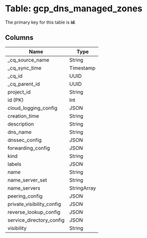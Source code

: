 # Table: gcp_dns_managed_zones



The primary key for this table is **id**.



## Columns
| Name          | Type          |
| ------------- | ------------- |
|_cq_source_name|String|
|_cq_sync_time|Timestamp|
|_cq_id|UUID|
|_cq_parent_id|UUID|
|project_id|String|
|id (PK)|Int|
|cloud_logging_config|JSON|
|creation_time|String|
|description|String|
|dns_name|String|
|dnssec_config|JSON|
|forwarding_config|JSON|
|kind|String|
|labels|JSON|
|name|String|
|name_server_set|String|
|name_servers|StringArray|
|peering_config|JSON|
|private_visibility_config|JSON|
|reverse_lookup_config|JSON|
|service_directory_config|JSON|
|visibility|String|